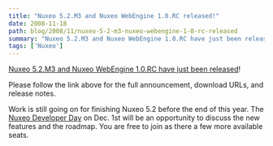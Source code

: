 ```yaml
---
title: "Nuxeo 5.2.M3 and Nuxeo WebEngine 1.0.RC released!"
date: 2008-11-18
path: blog/2008/11/nuxeo-5-2-m3-nuxeo-webengine-1-0-rc-released
summary: "Nuxeo 5.2.M3 and Nuxeo WebEngine 1.0.RC have just been released."
tags: ['Nuxeo']
---
```


<p>
<a href="http://www.nuxeo.org/sections/news/nuxeo-5-2-m3-nuxeo">Nuxeo 5.2.M3 and Nuxeo WebEngine 1.0.RC have just been released</a>!
</p><p>
Please follow the link above for the full announcement, download URLs, and release notes.
</p><p>
Work is still going on for finishing Nuxeo 5.2 before the end of this year. The <a href="http://www.nuxeo.org/sections/news/first-nuxeo-developer/">Nuxeo Developer Day</a> on Dec. 1st will be an opportunity to discuss the new features and the roadmap. You are free to join as there a few more available seats.
</p> 

